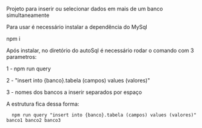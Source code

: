 
Projeto para inserir ou selecionar dados em mais de um banco simultaneamente

Para usar é necessário instalar a dependência do MySql

npm i

Após instalar, no diretório do autoSql é necessário rodar o comando com 3 parametros:

1 - npm run query

2 - "insert into {banco}.tabela (campos) values (valores)"

3 - nomes dos bancos a inserir separados por espaço

A estrutura fica dessa forma:
``` 
  npm run query "insert into {banco}.tabela (campos) values (valores)" banco1 banco2 banco3
```
